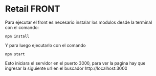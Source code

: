 # Retail FRONT
Para ejecutar el front es necesario instalar los modulos desde la terminal con el comando:
```
npm install
```
Y para luego ejecutarlo con el comando
```
npm start
```
Esto iniciara el servidor en el puerto 3000, para ver la pagina hay que ingresar la siguiente url en el buscador http://localhost:3000  
